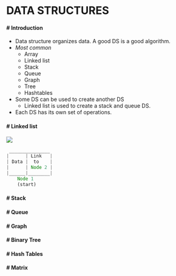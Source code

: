 # DATA STRUCTURES

#### # Introduction

- Data structure organizes data. A good DS is a good algorithm.
- *Most common*
    - Array
    - Linked list
    - Stack
    - Queue
    - Graph
    - Tree
    - Hashtables
- Some DS can be used to create another DS
    - Linked list is used to create a stack and queue DS.
- Each DS has its own set of operations.

#### # Linked list

![](https://miro.medium.com/max/919/1*1B4X5Jbe5LNXeZNWx2msyw.gif)
```js
 _______________
|      | Link   |
| Data |  to    |
|      | Node 2 |
|______|________|
    Node 1
    (start)

```
#### # Stack

#### # Queue


#### # Graph


#### # Binary Tree

#### # Hash Tables


#### # Matrix